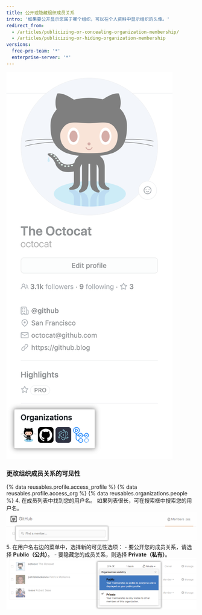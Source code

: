 ```yaml
---
title: 公开或隐藏组织成员关系
intro: '如果要公开显示您属于哪个组织，可以在个人资料中显示组织的头像。'
redirect_from:
  - /articles/publicizing-or-concealing-organization-membership/
  - /articles/publicizing-or-hiding-organization-membership
versions:
  free-pro-team: '*'
  enterprise-server: '*'
---
```


![个人资料组织框](/assets/images/help/profile/profile_orgs_box.png)

### 更改组织成员关系的可见性

{% data reusables.profile.access_profile %}
{% data reusables.profile.access_org %}
{% data reusables.organizations.people %}
4. 在成员列表中找到您的用户名。 如果列表很长，可在搜索框中搜索您的用户名。 ![组织成员搜索框](/assets/images/help/organizations/member-search-box.png)
5. 在用户名右边的菜单中，选择新的可见性选项：
    - 要公开您的成员关系，请选择 **Public（公共）**。
    - 要隐藏您的成员关系，则选择 **Private（私有）**。 ![组织成员可见性链接](/assets/images/help/organizations/member-visibility-link.png)
